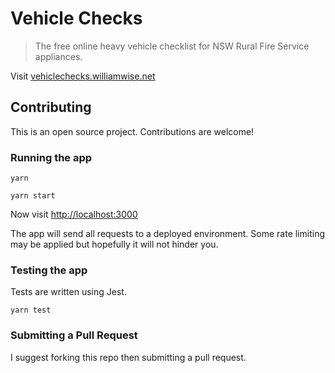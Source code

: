 # Vehicle Checks

> The free online heavy vehicle checklist for NSW Rural Fire Service appliances.

Visit [vehiclechecks.williamwise.net](https://vehiclechecks.williamwise.net/)

## Contributing

This is an open source project. Contributions are welcome!

### Running the app

```cli
yarn

yarn start
```

Now visit [http://localhost:3000](http://localhost:3000)

The app will send all requests to a deployed environment. Some rate limiting may be applied but hopefully it will not hinder you.

### Testing the app

Tests are written using Jest.

```cli
yarn test
```

### Submitting a Pull Request

I suggest forking this repo then submitting a pull request.